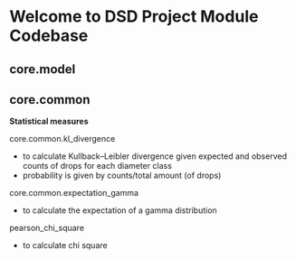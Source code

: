 # Welcome to DSD Project Module Codebase

## core.model




## core.common
**Statistical measures**

core.common.kl_divergence 
* to calculate Kullback–Leibler divergence given expected and observed counts of drops for each diameter class
* probability is given by counts/total amount (of drops)

core.common.expectation_gamma
* to calculate the expectation of a gamma distribution

pearson_chi_square
* to calculate chi square